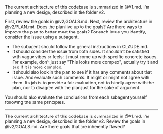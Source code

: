 The current architecture of this codebase is summarized in @V1.md. I'm planning a new design,
described in the folder v2.

First, review the goals in @v2/GOALS.md. 
Next, review the architecture in @v2/PLAN.md. Does the plan live up to the goals? Are there ways to improve
the plan to better meet the goals? For each issue you identify, 
consider the issue using a subagent.
- The subagent should follow the general instructions in CLAUDE.md.
- It should consider the issue from both sides. It shouldn't be satisfied with vague vibes or feels:
  it must come up with specific concrete issues. For example, don't just say "This looks more complex",
  actually try it and see if it is more complex.
- It should also look in the plan to see if it has any comments about that issue. 
  And evaluate such comments. It might or might not agree with them. Its job is to
  provide a fair evaluation, not to blindly agree with the plan, nor to disagree with the plan just for the sake of argument.

You should also evaluate the conclusions from each subagent yourself, following the same principles.

---

The current architecture of this codebase is summarized in @V1.md. I'm planning a new design,
described in the folder v2. Review the goals in @v2/GOALS.md. Are there goals that are inherently
flawed?
